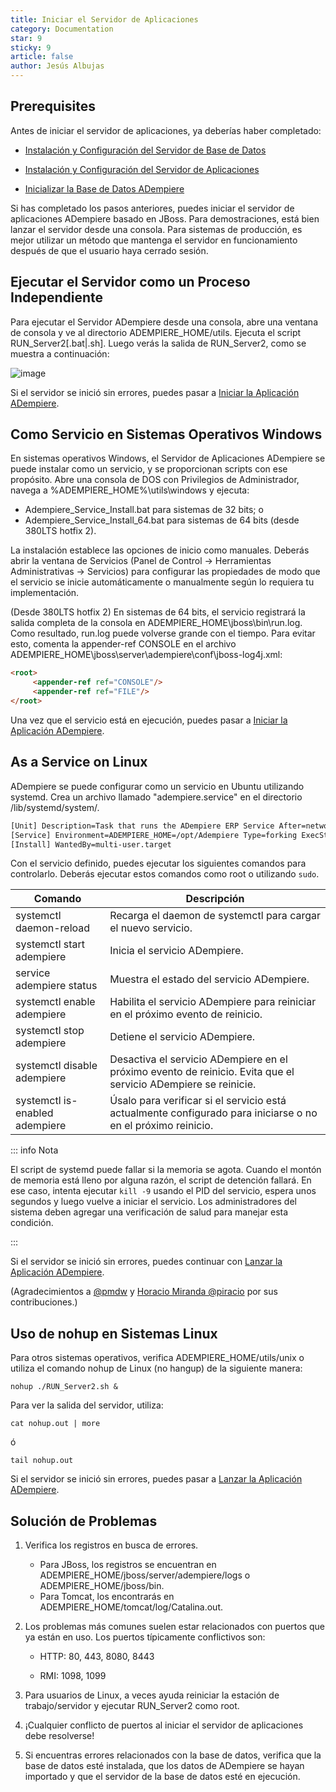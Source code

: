 ```yaml
---
title: Iniciar el Servidor de Aplicaciones
category: Documentation
star: 9
sticky: 9
article: false
author: Jesús Albujas
---
```


## Prerequisites

Antes de iniciar el servidor de aplicaciones, ya deberías haber completado:

- [Instalación y Configuración del Servidor de Base de Datos](./database-server-installation-and-setup.md)

- [Instalación y Configuración del Servidor de Aplicaciones](./application-server-installation-and-setup.md)

- [Inicializar la Base de Datos ADempiere](./initialize-the-database.md)

Si has completado los pasos anteriores, puedes iniciar el servidor de aplicaciones ADempiere basado en JBoss. Para demostraciones, está bien lanzar el servidor desde una consola. Para sistemas de producción, es mejor utilizar un método que mantenga el servidor en funcionamiento después de que el usuario haya cerrado sesión.

## Ejecutar el Servidor como un Proceso Independiente

Para ejecutar el Servidor ADempiere desde una consola, abre una ventana de consola y ve al directorio ADEMPIERE_HOME/utils. Ejecuta el script RUN_Server2[.bat|.sh]. Luego verás la salida de RUN_Server2, como se muestra a continuación:

![image](https://github.com/adempiere/adempiere-site/assets/134967453/20e0e12b-b45d-435c-8412-6d092c154b5d)

Si el servidor se inició sin errores, puedes pasar a [Iniciar la Aplicación ADempiere](https://github.com/docs/introduction/getting-started/launching-the-application).

## Como Servicio en Sistemas Operativos Windows

En sistemas operativos Windows, el Servidor de Aplicaciones ADempiere se puede instalar como un servicio, y se proporcionan scripts con ese propósito. Abre una consola de DOS con Privilegios de Administrador, navega a %ADEMPIERE_HOME%\utils\windows y ejecuta:

- Adempiere_Service_Install.bat para sistemas de 32 bits; o
- Adempiere_Service_Install_64.bat para sistemas de 64 bits (desde 380LTS hotfix 2).

La instalación establece las opciones de inicio como manuales. Deberás abrir la ventana de Servicios (Panel de Control → Herramientas Administrativas → Servicios) para configurar las propiedades de modo que el servicio se inicie automáticamente o manualmente según lo requiera tu implementación.

(Desde 380LTS hotfix 2) En sistemas de 64 bits, el servicio registrará la salida completa de la consola en ADEMPIERE_HOME\jboss\bin\run.log. Como resultado, run.log puede volverse grande con el tiempo. Para evitar esto, comenta la appender-ref CONSOLE en el archivo ADEMPIERE_HOME\jboss\server\adempiere\conf\jboss-log4j.xml:

```html
<root>
     <appender-ref ref="CONSOLE"/>
     <appender-ref ref="FILE"/>
</root>
```

Una vez que el servicio está en ejecución, puedes pasar a [Iniciar la Aplicación ADempiere](https://github.com/docs/system-administration/installation/installing-adempiere-manually/launch-the-application-server).

## As a Service on Linux

ADempiere se puede configurar como un servicio en Ubuntu utilizando systemd. Crea un archivo llamado "adempiere.service" en el directorio /lib/systemd/system/.

```bash
[Unit] Description=Task that runs the ADempiere ERP Service After=network.target After=systemd-user-sessions.service After=network-online.target
[Service] Environment=ADEMPIERE_HOME=/opt/Adempiere Type=forking ExecStart=/opt/Adempiere/utils/RUN_Server2.sh ExecStop=/opt/Adempiere/utils/RUN_Server2Stop.sh TimeoutSec=30 Restart=on-failure RestartSec=30 StartLimitInterval=350 StartLimitBurst=10
[Install] WantedBy=multi-user.target
```

Con el servicio definido, puedes ejecutar los siguientes comandos para controlarlo. Deberás ejecutar estos comandos como root o utilizando `sudo`.

| Comando                           | Descripción                                                                      |
|-----------------------------------|----------------------------------------------------------------------------------|
| systemctl daemon-reload           | Recarga el daemon de systemctl para cargar el nuevo servicio.                    |
| systemctl start adempiere          | Inicia el servicio ADempiere.                                                   |
| service adempiere status           | Muestra el estado del servicio ADempiere.                                       |
| systemctl enable adempiere         | Habilita el servicio ADempiere para reiniciar en el próximo evento de reinicio.  |
| systemctl stop adempiere           | Detiene el servicio ADempiere.                                                  |
| systemctl disable adempiere        | Desactiva el servicio ADempiere en el próximo evento de reinicio. Evita que el servicio ADempiere se reinicie. |
| systemctl is-enabled adempiere     | Úsalo para verificar si el servicio está actualmente configurado para iniciarse o no en el próximo reinicio. |

::: info Nota

El script de systemd puede fallar si la memoria se agota. Cuando el montón de memoria está lleno por alguna razón, el script de detención fallará. En ese caso, intenta ejecutar `kill -9` usando el PID del servicio, espera unos segundos y luego vuelve a iniciar el servicio. Los administradores del sistema deben agregar una verificación de salud para manejar esta condición.

:::

Si el servidor se inició sin errores, puedes continuar con [Lanzar la Aplicación ADempiere](https://github.com/docs/introduction/getting-started/launching-the-application).

(Agradecimientos a [@pmdw](https://github.com/pmdw) y [Horacio Miranda @piracio](https://github.com/piracio) por sus contribuciones.)

## Uso de nohup en Sistemas Linux

Para otros sistemas operativos, verifica ADEMPIERE_HOME/utils/unix o utiliza el comando nohup de Linux (no hangup) de la siguiente manera:

```shell
nohup ./RUN_Server2.sh &
```

Para ver la salida del servidor, utiliza:

```shell
cat nohup.out | more
```

ó

```shell
tail nohup.out
```

Si el servidor se inició sin errores, puedes pasar a [Lanzar la Aplicación ADempiere](https://github.com/docs/introduction/getting-started/launching-the-application).

## Solución de Problemas

1. Verifica los registros en busca de errores.

   - Para JBoss, los registros se encuentran en ADEMPIERE_HOME/jboss/server/adempiere/logs o ADEMPIERE_HOME/jboss/bin.
   - Para Tomcat, los encontrarás en ADEMPIERE_HOME/tomcat/log/Catalina.out.

2. Los problemas más comunes suelen estar relacionados con puertos que ya están en uso. Los puertos típicamente conflictivos son:

   - HTTP: 80, 443, 8080, 8443

   - RMI: 1098, 1099

3. Para usuarios de Linux, a veces ayuda reiniciar la estación de trabajo/servidor y ejecutar RUN_Server2 como root.

4. ¡Cualquier conflicto de puertos al iniciar el servidor de aplicaciones debe resolverse!

5. Si encuentras errores relacionados con la base de datos, verifica que la base de datos esté instalada, que los datos de ADempiere se hayan importado y que el servidor de la base de datos esté en ejecución.
